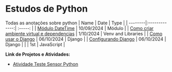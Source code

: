 # Estudos de Python
Todas as anotações sobre python
| Name    | Date          | Type     | 
| --------|:-------------:| :-----:  | 
| [Módulo DateTime](https://github.com/luanvfm/Code-Notebook/blob/main/Coding_1/Estudos_Python/M%C3%B3dulo%20Datetime.md) | 10/09/2024 | Módulo      |
| [Como criar ambiente virtual e dependencias](https://github.com/luanvfm/Code-Notebook/blob/main/Coding_1/Estudos_Python/Ambiente%20Virtual%20e%20Dependencias%20Python.md) | 1/10/2024     | Venv and Libraries      |
|  [Como usar o Django](https://github.com/luanvfm/Code-Notebook/blob/main/Coding_1/Estudos_Python/Utilizando%20Django.md)   | 06/10/2024    | Django |
| [Configurando Django](https://github.com/luanvfm/Code-Notebook/blob/main/Coding_1/Estudos_Python/Utilizando%20Django%20Parte%202.md)    | 06/10/2024     | Django |
|   []()    | 1st     | JavaScript |

**Link de Projetos e Atividades:**
- [Atividade Teste Sensor Python](https://github.com/luanvfm/Code-Notebook/blob/main/Coding_1/Estudos_Python/sensor.py)
